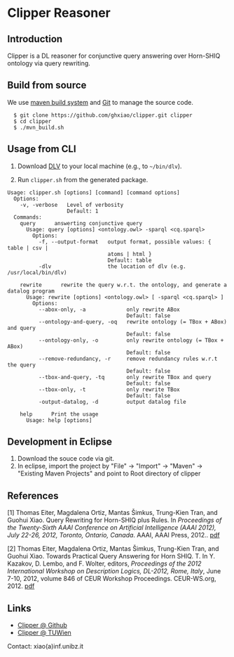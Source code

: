 # Clipper Reasoner

## Introduction 

Clipper is a DL reasoner for conjunctive query answering over Horn-SHIQ ontology via query rewriting. 

## Build from source 
We use [maven build system](http://maven.apache.org) and [Git](http://git-scm.com) to manage the source code.

	  $ git clone https://github.com/ghxiao/clipper.git clipper
	  $ cd clipper
	  $ ./mvn_build.sh

  
## Usage from CLI

1. Download [DLV](http://www.dlvsystem.com/dlvsystem/index.php/DLV) to your local machine (e.g., to `~/bin/dlv`).

2. Run `clipper.sh` from the generated package.

```
Usage: clipper.sh [options] [command] [command options]
  Options:
    -v, -verbose   Level of verbosity
                   Default: 1
  Commands:
    query      answerting conjunctive query
      Usage: query [options] <ontology.owl> -sparql <cq.sparql>    
        Options:
          -f, --output-format   output format, possible values: { table | csv |
                                atoms | html }
                                Default: table
          -dlv                  the location of dlv (e.g. /usr/local/bin/dlv)

    rewrite      rewrite the query w.r.t. the ontology, and generate a datalog program
      Usage: rewrite [options] <ontology.owl> [ -sparql <cq.sparql> ]       
        Options:
          --abox-only, -a             only rewrite ABox
                                      Default: false
          --ontology-and-query, -oq   rewrite ontology (= TBox + ABox) and query
                                      Default: false
          --ontology-only, -o         only rewrite ontology (= TBox + ABox)
                                      Default: false
          --remove-redundancy, -r     remove redundancy rules w.r.t the query
                                      Default: false
          --tbox-and-query, -tq       only rewrite TBox and query
                                      Default: false
          --tbox-only, -t             only rewrite TBox
                                      Default: false
          -output-datalog, -d         output datalog file 

    help      Print the usage
      Usage: help [options]
```
	  
## Development in Eclipse


1. Download the souce code via git.
2. In eclipse, import the project by "File" -> "Import" -> "Maven" ->
   "Existing Maven Projects" and point to Root directory of clipper

## References

[1] Thomas Eiter, Magdalena Ortiz, Mantas Šimkus, Trung-Kien Tran, and Guohui Xiao. 
Query Rewriting for Horn-SHIQ plus Rules. In
_Proceedings of the Twenty-Sixth AAAI Conference on Artificial
Intelligence (AAAI 2012), July 22-26, 2012, Toronto, Ontario, Canada_.
AAAI, AAAI Press, 2012.. [pdf](http://www.kr.tuwien.ac.at/staff/xiao/pub/2012/eostx2012-aaai-hshiq.pdf)

[2] Thomas Eiter, Magdalena Ortiz, Mantas Šimkus, Trung-Kien Tran, and
Guohui Xiao. Towards Practical Query Answering for Horn SHIQ. T.
In Y. Kazakov, D. Lembo, and F.
Wolter, editors, _Proceedings of the 2012 International Workshop on
Description Logics, DL-2012, Rome, Italy_, June 7-10, 2012, volume 846
of CEUR Workshop Proceedings. CEUR-WS.org, 2012. [pdf](http://www.kr.tuwien.ac.at/staff/xiao/pub/2012/eostx2012-dl-hshiq.pdf)


## Links 

* [Clipper @ Github](https://github.com/ghxiao/clipper)
* [Clipper @ TUWien](http://www.kr.tuwien.ac.at/research/systems/clipper/index.html)

Contact: xiao(a)inf.unibz.it